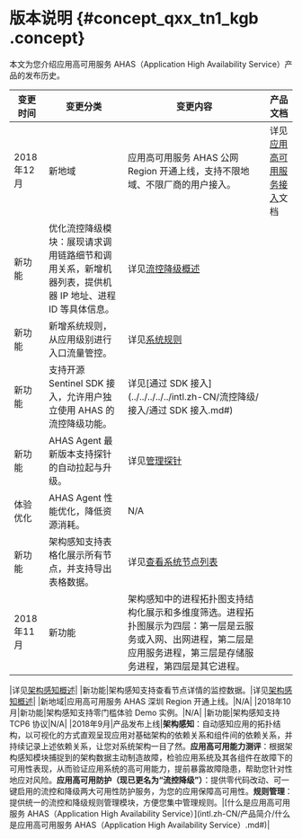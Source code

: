 # 版本说明 {#concept_qxx_tn1_kgb .concept}

本文为您介绍应用高可用服务 AHAS（Application High Availability Service）产品的发布历史。

|变更时间|变更分类|变更内容|产品文档|
|----|----|----|----|
|2018年12月|新地域|应用高可用服务 AHAS 公网 Region 开通上线，支持不限地域、不限厂商的用户接入。|详见[应用高可用服务接入](../../../../../intl.zh-CN/架构感知/接入/应用高可用服务接入概述.md#)文档|
|新功能|优化流控降级模块：展现请求调用链路细节和调用关系，新增机器列表，提供机器 IP 地址、进程 ID 等具体信息。|详见[流控降级概述](../../../../../intl.zh-CN/流控降级/流控降级概述.md#)|
|新功能|新增系统规则，从应用级别进行入口流量管控。|详见[系统规则](../../../../../intl.zh-CN/流控降级/控制台指南/系统规则.md#)|
|新功能|支持开源 Sentinel SDK 接入，允许用户独立使用 AHAS 的流控降级功能。|详见[通过 SDK 接入](../../../../../intl.zh-CN/流控降级/接入/通过 SDK 接入.md#)|
|新功能|AHAS Agent 最新版本支持探针的自动拉起与升级。|详见[管理探针](../../../../../intl.zh-CN/.md#)|
|体验优化|AHAS Agent 性能优化，降低资源消耗。|N/A|
|新功能|架构感知支持表格化展示所有节点，并支持导出表格数据。|详见[查看系统节点列表](../../../../../intl.zh-CN/架构感知/查看系统节点列表.md#)|
|2018年11月|新功能|架构感知中的进程拓扑图支持结构化展示和多维度筛选。进程拓扑图展示为四层：第一层是云服务或入网、出网进程，第二层是应用服务进程，第三层是存储服务进程，第四层是其它进程。

|详见[架构感知概述](../../../../../intl.zh-CN/.md#)|
|新功能|架构感知支持查看节点详情的监控数据。|详见[架构感知概述](../../../../../intl.zh-CN/.md#)|
|新地域|应用高可用服务 AHAS 深圳 Region 开通上线。|N/A|
|2018年10月|新功能|架构感知支持零门槛体验 Demo 实例。|N/A|
|新功能|架构感知支持 TCP6 协议|N/A|
|2018年9月|产品发布上线|**架构感知**：自动感知应用的拓扑结构，以可视化的方式直观呈现应用对基础架构的依赖关系和组件间的依赖关系，并持续记录上述依赖关系，让您对系统架构一目了然。**应用高可用能力测评**：根据架构感知模块捕捉到的架构数据主动制造故障，检验应用系统及其各组件在故障下的可用性表现，从而验证应用系统的高可用能力，提前暴露故障隐患，帮助您针对性地应对风险。**应用高可用防护（现已更名为“流控降级”）**：提供零代码改动、可一键启用的流控和降级两大可用性防护服务，为您的应用保障高可用性。**规则管理**：提供统一的流控和降级规则管理模块，方便您集中管理规则。|[什么是应用高可用服务 AHAS（Application High Availability Service）](intl.zh-CN/产品简介/什么是应用高可用服务 AHAS（Application High Availability Service）.md#)|

